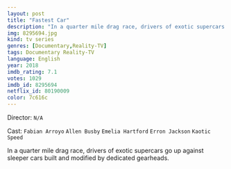 ```yaml
---
layout: post
title: "Fastest Car"
description: "In a quarter mile drag race, drivers of exotic supercars go up against sleeper cars built and modified by dedicated gearheads..."
img: 8295694.jpg
kind: tv series
genres: [Documentary,Reality-TV]
tags: Documentary Reality-TV 
language: English
year: 2018
imdb_rating: 7.1
votes: 1029
imdb_id: 8295694
netflix_id: 80190009
color: 7c616c
---
```

Director: `N/A`  

Cast: `Fabian Arroyo` `Allen Busby` `Emelia Hartford` `Erron Jackson` `Kaotic Speed` 

In a quarter mile drag race, drivers of exotic supercars go up against sleeper cars built and modified by dedicated gearheads.